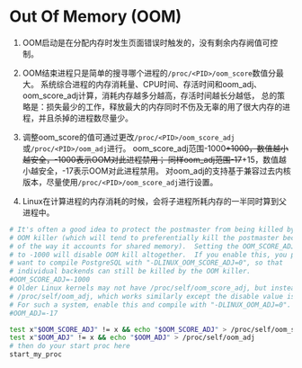 # Out Of Memory (OOM)


1. OOM启动是在分配内存时发生页面错误时触发的，没有剩余内存阙值可控制。  

2. OOM结束进程只是简单的搜寻哪个进程的`/proc/<PID>/oom_score`数值分最大。
  系统综合进程的内存消耗量、CPU时间、存活时间和oom_adj、oom_score_adj计算，消耗内存越多分越高，存活时间越长分越低，
  总的策略是：损失最少的工作，释放最大的内存同时不伤及无辜的用了很大内存的进程，并且杀掉的进程数尽量少。

3. 调整oom_score的值可通过更改`/proc/<PID>/oom_score_adj`或`/proc/<PID>/oom_adj`进行。
  oom_score_adj范围-1000~~+1000，数值越小越安全，-1000表示OOM对此进程禁用；
  同样oom_adj范围-17~~+15，数值越小越安全，-17表示OOM对此进程禁用。
  对oom_adj的支持基于兼容过去内核版本，尽量使用`/proc/<PID>/oom_score_adj`进行设置。

4. Linux在计算进程的内存消耗的时候，会将子进程所耗内存的一半同时算到父进程中。

```sh
# It's often a good idea to protect the postmaster from being killed by the
# OOM killer (which will tend to preferentially kill the postmaster because
# of the way it accounts for shared memory).  Setting the OOM_SCORE_ADJ value
# to -1000 will disable OOM kill altogether.  If you enable this, you probably
# want to compile PostgreSQL with "-DLINUX_OOM_SCORE_ADJ=0", so that
# individual backends can still be killed by the OOM killer.
#OOM_SCORE_ADJ=-1000
# Older Linux kernels may not have /proc/self/oom_score_adj, but instead
# /proc/self/oom_adj, which works similarly except the disable value is -17.
# For such a system, enable this and compile with "-DLINUX_OOM_ADJ=0".
#OOM_ADJ=-17

test x"$OOM_SCORE_ADJ" != x && echo "$OOM_SCORE_ADJ" > /proc/self/oom_score_adj
test x"$OOM_ADJ" != x && echo "$OOM_ADJ" > /proc/self/oom_adj
# then do your start proc here
start_my_proc
```
